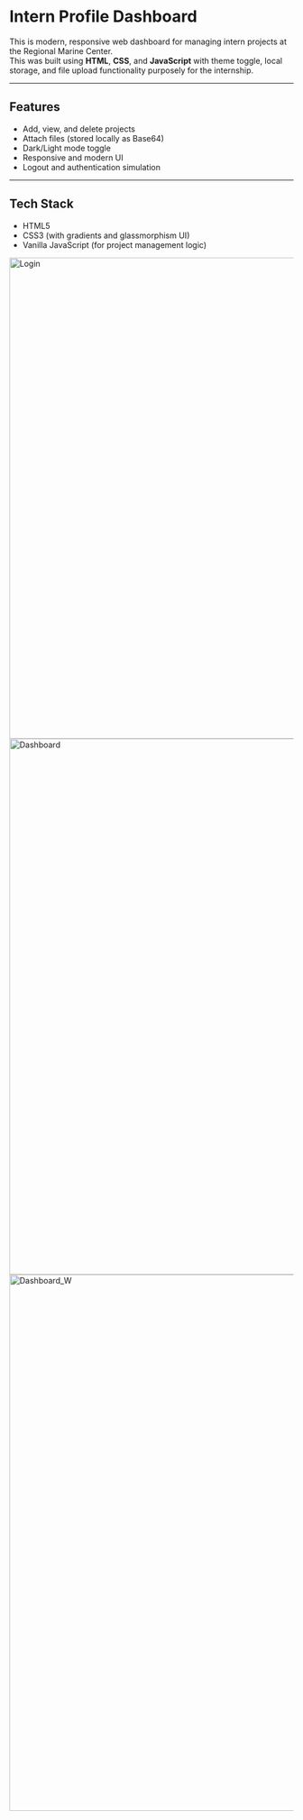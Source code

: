 # Intern Profile Dashboard

This is modern, responsive web dashboard for managing intern projects at the Regional Marine Center.  
This was built using **HTML**, **CSS**, and **JavaScript** with theme toggle, local storage, and file upload functionality purposely for the internship.

---

## Features
- Add, view, and delete projects  
- Attach files (stored locally as Base64)  
- Dark/Light mode toggle  
- Responsive and modern UI  
- Logout and authentication simulation  

---

## Tech Stack
- HTML5  
- CSS3 (with gradients and glassmorphism UI)  
- Vanilla JavaScript (for project management logic)  


<img width="1308" height="854" alt="Login" src="https://github.com/user-attachments/assets/beebb8da-18e1-4a9c-81b3-3a7f98b1e0aa" />

<img width="1911" height="951" alt="Dashboard" src="https://github.com/user-attachments/assets/03bd4b9f-555c-4311-b655-e3ad3f154a25" />

<img width="1914" height="952" alt="Dashboard_W" src="https://github.com/user-attachments/assets/1f929e05-1e24-4799-a327-4ba50ac22609" />

